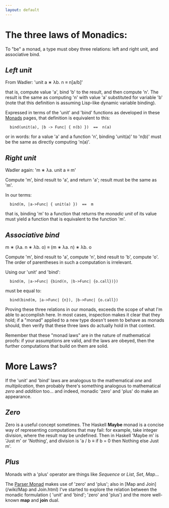 ```yaml
---
layout: default
---
```


The three laws of Monadics:
====
To "be" a monad, a type must obey three relations: left and right unit, and associative bind.

*Left unit*
----
From Wadler:  'unit a &lowast; &lambda;b. n &equiv; n[a/b]'

 that is, compute value 'a', bind 'b' to the result, and then compute 'n'.  The result is the same as computing 'n' with value 'a' substituted for variable 'b' (note that this definition is assuming Lisp-like dynamic variable binding).

Expressed in terms of the 'unit' and 'bind' functions as developed in these [Monads](/wiki/Monads.html) pages, that definition is equivalent to this:
```
  bind(unit(a), |b -> Func| { n(b) })  ==  n(a)
```
or in words: for a value 'a' and a function 'n', binding 'unit(a)' to 'n(b)' must be the same as directly computing 'n(a)'.

*Right unit*
----
Wadler again:  'm &lowast; &lambda;a. unit a &equiv; m'

Compute 'm', bind result to 'a', and return 'a'; result must be the same as 'm'.

In our terms:

```
  bind(m, |a->Func| { unit(a) })  ==  m
```

that is, binding 'm' to a function that returns the *monadic unit* of its value must yield a function that is equivalent to the function 'm'.


*Associative bind*
----
 m &lowast; (&lambda;a. n &lowast; &lambda;b. o) &equiv; (m &lowast; &lambda;a. n) &lowast; &lambda;b. o

Compute 'm', bind result to 'a', compute 'n', bind result to 'b', compute 'o'.  The order of parentheses in such a computation is irrelevant.

Using our 'unit' and 'bind':

```
  bind(m, |a->Func| {bind(n, |b->Func| {o.call})})
```

must be equal to:

```
  bind(bind(m, |a->Func| {n}), |b->Func| {o.call})
```


Proving these three relations in our monads, exceeds the scope of what I'm able to accomplish here.  In most cases, inspection makes it clear that they hold; if a "monad" applied to a new type doesn't seem to behave as monads should, then verify that these three laws do actually hold in that context.

Remember that these "monad laws" are in the nature of mathematical proofs: if your assumptions are valid, and the laws are obeyed, then the further computations that build on them are solid.

More Laws?
====

If the 'unit' and 'bind' laws are analogous to the mathematical *one* and *multiplication*, then probably there's something analogous to mathematical *zero* and *addition* too... and indeed, monadic 'zero' and 'plus' do make an appearance.

*Zero*
----
Zero is a useful concept sometimes.  The Haskell **Maybe** monad is a concise way of representing computations that may fail: for example, take integer division, where the result may be undefined.  Then in Haskell 'Maybe m' is 'Just m' or 'Nothing', and division is 'a / b &equiv; if b = 0 then Nothing else Just m'.

*Plus*
----
Monads with a 'plus' operator are things like *Sequence* or *List*, *Set*, *Map*...

The [Parser Monad](/wiki/Parser_Monad.html) makes use of 'zero' and 'plus'; also in [Map and Join](/wiki/Map and Join.html) I've started to explore the relation between the monadic formulation ( 'unit' and 'bind'; 'zero' and 'plus') and the more well-known **map** and **join** dual.
